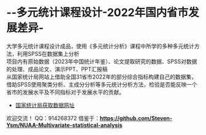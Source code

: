 # --多元统计课程设计-2022年国内省市发展差异-
大学多元统计课程设计成品，使用《多元统计分析》课程中所学的多种多元统计方法，利用SPSS在数据集上分析  
项目内有原始数据（2023年中国统计年鉴）、论文提取研究的数据、SPSS对数据的处理、成品论文、演示PPT、PPT汇报稿  
从国家统计局网站上借助全国31省市2022年的部分综合指标构建自己的数据集，借助SPSS使用聚类分析、主成分分析等多元统计分析方法，检验是否能反映一个省市的发展水平及不同指标对于发展水平的贡献。

+ [国家统计局获取数据网址](http://www.stats.gov.cn/tjsj/)

欢迎交流！ QQ：914268372 
借鉴于：**https://github.com/Steven-Ysm/NUAA-Multivariate-statistical-analysis**

